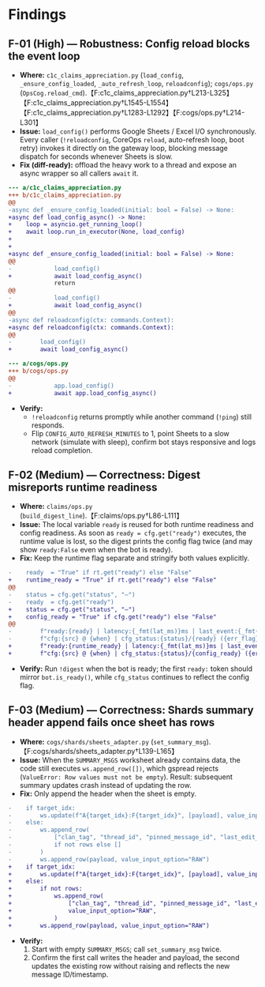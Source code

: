 # Findings

## F-01 (High) — Robustness: Config reload blocks the event loop
- **Where:** `c1c_claims_appreciation.py` (`load_config`, `_ensure_config_loaded`, `_auto_refresh_loop`, `reloadconfig`); `cogs/ops.py` (`OpsCog.reload_cmd`).【F:c1c_claims_appreciation.py†L213-L325】【F:c1c_claims_appreciation.py†L1545-L1554】【F:c1c_claims_appreciation.py†L1283-L1292】【F:cogs/ops.py†L214-L301】
- **Issue:** `load_config()` performs Google Sheets / Excel I/O synchronously. Every caller (`!reloadconfig`, CoreOps `reload`, auto-refresh loop, boot retry) invokes it directly on the gateway loop, blocking message dispatch for seconds whenever Sheets is slow.
- **Fix (diff-ready):** offload the heavy work to a thread and expose an async wrapper so all callers `await` it.
```diff
--- a/c1c_claims_appreciation.py
+++ b/c1c_claims_appreciation.py
@@
-async def _ensure_config_loaded(initial: bool = False) -> None:
+async def load_config_async() -> None:
+    loop = asyncio.get_running_loop()
+    await loop.run_in_executor(None, load_config)
+
+
+async def _ensure_config_loaded(initial: bool = False) -> None:
@@
-            load_config()
+            await load_config_async()
             return
@@
-            load_config()
+            await load_config_async()
@@
-async def reloadconfig(ctx: commands.Context):
+async def reloadconfig(ctx: commands.Context):
@@
-        load_config()
+        await load_config_async()
```
```diff
--- a/cogs/ops.py
+++ b/cogs/ops.py
@@
-            app.load_config()
+            await app.load_config_async()
```
- **Verify:**
  - `!reloadconfig` returns promptly while another command (`!ping`) still responds.
  - Flip `CONFIG_AUTO_REFRESH_MINUTES` to 1, point Sheets to a slow network (simulate with sleep), confirm bot stays responsive and logs reload completion.

## F-02 (Medium) — Correctness: Digest misreports runtime readiness
- **Where:** `claims/ops.py` (`build_digest_line`).【F:claims/ops.py†L86-L111】
- **Issue:** The local variable `ready` is reused for both runtime readiness and config readiness. As soon as `ready = cfg.get("ready")` executes, the runtime value is lost, so the digest prints the config flag twice (and may show `ready:False` even when the bot is ready).
- **Fix:** Keep the runtime flag separate and stringify both values explicitly.
```diff
-    ready  = "True" if rt.get("ready") else "False"
+    runtime_ready = "True" if rt.get("ready") else "False"
@@
-    status = cfg.get("status", "—")
-    ready  = cfg.get("ready")
+    status = cfg.get("status", "—")
+    config_ready = "True" if cfg.get("ready") else "False"
@@
-        f"ready:{ready} | latency:{_fmt(lat_ms)}ms | last_event:{_fmt(last_s)}s | "
-        f"cfg:{src} @ {when} | cfg_status:{status}/{ready} ({err_flag}) | "
+        f"ready:{runtime_ready} | latency:{_fmt(lat_ms)}ms | last_event:{_fmt(last_s)}s | "
+        f"cfg:{src} @ {when} | cfg_status:{status}/{config_ready} ({err_flag}) | "
```
- **Verify:** Run `!digest` when the bot is ready; the first `ready:` token should mirror `bot.is_ready()`, while `cfg_status` continues to reflect the config flag.

## F-03 (Medium) — Correctness: Shards summary header append fails once sheet has rows
- **Where:** `cogs/shards/sheets_adapter.py` (`set_summary_msg`).【F:cogs/shards/sheets_adapter.py†L139-L165】
- **Issue:** When the `SUMMARY_MSGS` worksheet already contains data, the code still executes `ws.append_row([])`, which gspread rejects (`ValueError: Row values must not be empty`). Result: subsequent summary updates crash instead of updating the row.
- **Fix:** Only append the header when the sheet is empty.
```diff
-    if target_idx:
-        ws.update(f"A{target_idx}:F{target_idx}", [payload], value_input_option="RAW")
-    else:
-        ws.append_row(
-            ["clan_tag", "thread_id", "pinned_message_id", "last_edit_ts_utc", "page_count", "page_size"]
-            if not rows else []
-        )
-        ws.append_row(payload, value_input_option="RAW")
+    if target_idx:
+        ws.update(f"A{target_idx}:F{target_idx}", [payload], value_input_option="RAW")
+    else:
+        if not rows:
+            ws.append_row(
+                ["clan_tag", "thread_id", "pinned_message_id", "last_edit_ts_utc", "page_count", "page_size"],
+                value_input_option="RAW",
+            )
+        ws.append_row(payload, value_input_option="RAW")
```
- **Verify:**
  1. Start with empty `SUMMARY_MSGS`; call `set_summary_msg` twice.
  2. Confirm the first call writes the header and payload, the second updates the existing row without raising and reflects the new message ID/timestamp.
